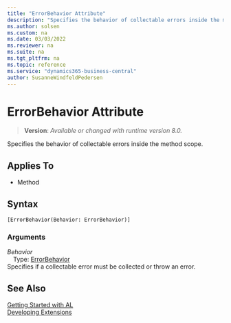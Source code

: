 ```yaml
---
title: "ErrorBehavior Attribute"
description: "Specifies the behavior of collectable errors inside the method scope."
ms.author: solsen
ms.custom: na
ms.date: 03/03/2022
ms.reviewer: na
ms.suite: na
ms.tgt_pltfrm: na
ms.topic: reference
ms.service: "dynamics365-business-central"
author: SusanneWindfeldPedersen
---
```

[//]: # (START>DO_NOT_EDIT)
[//]: # (IMPORTANT:Do not edit any of the content between here and the END>DO_NOT_EDIT.)
[//]: # (Any modifications should be made in the .xml files in the ModernDev repo.)

# ErrorBehavior Attribute
> **Version**: _Available or changed with runtime version 8.0._

Specifies the behavior of collectable errors inside the method scope.


## Applies To

- Method


## Syntax

```AL
[ErrorBehavior(Behavior: ErrorBehavior)]
```

### Arguments
*Behavior*  
&emsp;Type: [ErrorBehavior](../methods-auto/errorbehavior/errorbehavior-option.md)  
Specifies if a collectable error must be collected or throw an error.  

[//]: # (IMPORTANT: END>DO_NOT_EDIT)
## See Also  
[Getting Started with AL](../devenv-get-started.md)  
[Developing Extensions](../devenv-dev-overview.md)  